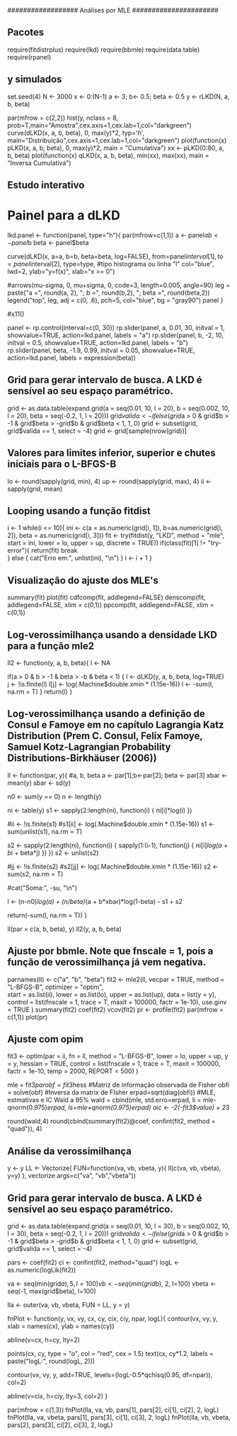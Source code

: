################## Análises por MLE ######################

## Pacotes
require(fitdistrplus)
require(lkd)
require(bbmle)
require(data.table)
require(rpanel)

## y simulados
set.seed(4)
N <- 3000
x <- 0:(N-1)
a <- 3; b<- 0.5; beta <- 0.5
y <- rLKD(N, a, b, beta)

par(mfrow = c(2,2))
hist(y, nclass = 8, prob=T,main="Amostra",cex.axis=1,cex.lab=1,col="darkgreen")
curve(dLKD(x, a, b, beta), 0, max(y)*2, typ='h', main="Distribuição",cex.axis=1,cex.lab=1,col="darkgreen")
plot(function(x) pLKD(x, a, b, beta), 0, max(y)*2, main = "Cumulativa")
xx <- pLKD(0:80, a, b, beta)
plot(function(x) qLKD(x, a, b, beta), min(xx), max(xx), main = "Inversa Cumulativa")

## Estudo interativo
# Painel para a dLKD
lkd.panel <- function(panel, type="h"){
  par(mfrow=c(1,1))
  a <- panel$a
  b <- panel$b
  beta <- panel$beta
  
  curve(dLKD(x, a=a, b=b, beta=beta, log=FALSE),
        from=panel$interval[1], to=panel$interval[2],
        type=type, #tipo histograma ou linha "l"
        col="blue", lwd=2, ylab="y=f(x)", xlab="x >= 0")
  
  #arrows(mu-sigma, 0, mu+sigma, 0, code=3, length=0.005, angle=90)
  leg = paste("a =", round(a, 2), "; b =", round(b,2), "; beta =", round(beta,2))
  legend("top", leg, adj = c(0, .6), pch=5, col="blue", bg = "gray90")
  panel
}

#x11()

panel <- rp.control(interval=c(0, 30))
rp.slider(panel, a, 0.01, 30, initval = 1, showvalue=TRUE, action=lkd.panel, labels = "a")
rp.slider(panel, b, -2, 10, initval = 0.5, showvalue=TRUE, action=lkd.panel, labels = "b")
rp.slider(panel, beta, -1.9, 0.99, initval = 0.05, showvalue=TRUE, action=lkd.panel, labels = expression(beta))


## Grid para gerar intervalo de busca. A LKD é sensível ao seu espaço paramétrico.
grid <- as.data.table(expand.grid(a = seq(0.01, 10, l = 20), b = seq(0.002, 10, l = 20), beta = seq(-0.2, 1, l = 20)))
grid$valida <- ifelse(grid$a > 0 & grid$b > -1 & grid$beta > -grid$b & grid$beta < 1, 1, 0)
grid <- subset(grid, grid$valida == 1, select = -4)
grid <- grid[sample(nrow(grid))]

## Valores para limites inferior, superior e chutes iniciais para o L-BFGS-B
lo <- round(sapply(grid, min), 4)
up <- round(sapply(grid, max), 4)
ii <- sapply(grid, mean)

## Looping usando a função fitdist
i <- 1
while(i <= 10){
  ini <- c(a = as.numeric(grid[i, 1]), b=as.numeric(grid[i, 2]), beta = as.numeric(grid[i, 3]))
  fit <- try(fitdist(y, "LKD", method = "mle", start = ini, lower = lo, upper = up, discrete = TRUE))
  if(class(fit)[1] != "try-error"){
    return(fit) 
    break      
  } else {
    cat("Erro em:", unlist(ini), "\n") 
  }
  i <- i + 1
}

## Visualização do ajuste dos MLE's
summary(fit)
plot(fit)
cdfcomp(fit, addlegend=FALSE)
denscomp(fit, addlegend=FALSE, xlim = c(0,1))
ppcomp(fit, addlegend=FALSE, xlim = c(0,1))


## Log-verossimilhança usando a densidade LKD para a função mle2
ll2 <- function(y, a, b, beta){
  l <- NA
  
  if(a > 0 & b > -1 & beta > -b & beta < 1) {
    l <- dLKD(y, a, b, beta, log=TRUE)  
    j <- !is.finite(l)
    l[j] <- log(.Machine$double.xmin * (1.15e-16))
    l <- -sum(l, na.rm = T)
  }
  return(l)
}


## Log-verossimilhança usando a definição de Consul e Famoye em no capítulo Lagrangia Katz Distribution (Prem C. Consul, Felix Famoye, Samuel Kotz-Lagrangian Probability Distributions-Birkhäuser (2006))
ll <- function(par, y){
  #a, b, beta
  a <- par[1];b<-par[2]; beta <- par[3]
  xbar <- mean(y)
  sbar <- sd(y)
  
  n0 <- sum(y == 0)
  n  <- length(y)
  
  ni <- table(y)
  s1 <- sapply(2:length(ni), function(i) {
    ni[i]*log(i)
  })
  
  #ii <- !is.finite(s1)
  #s1[ii] <- log(.Machine$double.xmin * (1.15e-16))
  s1 <- sum(unlist(s1), na.rm = T)
  
  s2 <- sapply(2:length(ni), function(i) {
    sapply(1:(i-1), function(j) {
      ni[i]*log(a + b*i + beta*j)
    })
  })
  s2 <- unlist(s2)
  
  #jj <- !is.finite(s2)
  #s2[jj] <- log(.Machine$double.xmin * (1.15e-16))
  s2 <- sum(s2, na.rm = T)
  
  #cat("Soma:", -su, "\n")
  
  l <- (n-n0)*log(a) + (n/beta)*(a + b*xbar)*log(1-beta) - s1 + s2
  
  return(-sum(l, na.rm = T))
}

ll(par = c(a, b, beta), y)
ll2(y, a, b, beta)

## Ajuste por bbmle. Note que fnscale = 1, pois a função de verossimilhança já vem negativa.
parnames(ll) <- c("a", "b", "beta")
fit2 <- mle2(ll,
             vecpar = TRUE,
             method = "L-BFGS-B",
             optimizer = "optim",             
             start = as.list(ii), 
             lower = as.list(lo),
             upper = as.list(up),
             data = list(y = y),
             control = list(fnscale = 1, trace = T, maxit = 100000, factr = 1e-10),
             use.ginv = TRUE
)
summary(fit2)
coef(fit2)
vcov(fit2)
pr <- profile(fit2)
par(mfrow = c(1,1))
plot(pr)

## Ajuste com opim
fit3 <- optim(par = ii, fn = ll,
              method = "L-BFGS-B",
              lower = lo,
              upper = up,
              y = y,
              hessian = TRUE,
              control = list(fnscale = 1, trace = T, maxit = 100000, factr = 1e-10, temp = 2000, REPORT = 500)
)

mle = fit3$par
obf = fit3$hess #Matriz de informação observada de Fisher
obfi = solve(obf) #Inversa da matrix de FIsher
erpad=sqrt(diag(obfi))
#MLE, estmativas e IC Wald a 95%
wald = cbind(mle, std.erro=erpad, li = mle-qnorm(0.975)*erpad, ls=mle+qnorm(0.975)*erpad)
aic <- -2*(-fit3$value) + 2*3

round(wald,4)
round(cbind(summary(fit2)@coef, confint(fit2, method = "quad")), 4)

## Análise da verossimilhança

y <- y
LL <- Vectorize(
  FUN=function(va, vb, vbeta, y){
    ll(c(va, vb, vbeta), y=y)
  },
  vectorize.args=c("va", "vb","vbeta"))

## Grid para gerar intervalo de busca. A LKD é sensível ao seu espaço paramétrico.
grid <- as.data.table(expand.grid(a = seq(0.01, 10, l = 30), b = seq(0.002, 10, l = 30), beta = seq(-0.2, 1, l = 20)))
grid$valida <- ifelse(grid$a > 0 & grid$b > -1 & grid$beta > -grid$b & grid$beta < 1, 1, 0)
grid <- subset(grid, grid$valida == 1, select = -4)

pars <- coef(fit2)
ci <- confint(fit2, method="quad")
logL <- as.numeric(logLik(fit2))

va <- seq(min(grid$a), 5, l=100)
vb <- seq(min(grid$b), 2, l=100)
vbeta <- seq(-1, max(grid$beta), l=100)

lla <- outer(va, vb, vbeta, FUN = LL, y = y)

fnPlot <- function(y, vx, vy, cx, cy, cix, ciy, npar, logL){
  contour(vx, vy, y,
          xlab = names(cx),
          ylab = names(cy))
  
  abline(v=cx, h=cy, lty=2)
  
  points(cx, cy, type = "o", col = "red", cex = 1.5)
  text(cx, cy*1.2, labels = paste("logL:", round(logL, 2)))
  
  contour(vx, vy, y, add=TRUE,
          levels=(logL-0.5*qchisq(0.95, df=npar)),
          col=2)
  
  abline(v=cix, h=ciy, lty=3, col=2)
}

par(mfrow = c(1,3))
fnPlot(lla, va, vb, pars[1], pars[2], ci[1], ci[2], 2, logL)
fnPlot(lla, va, vbeta, pars[1], pars[3], ci[1], ci[3], 2, logL)
fnPlot(lla, vb, vbeta, pars[2], pars[3], ci[2], ci[3], 2, logL)
